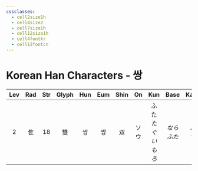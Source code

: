 ```yaml
---
cssclasses:
  - cell2size1h
  - cell4size2
  - cell7size1h
  - cell12size1h
  - cell4fontkr
  - cell12fontcn
---
```


# Korean Han Characters - 쌍

| Lev | Rad | Str | Glyph | Hun | Eum | Shin | On  |         Kun         |    Base    |   Kana   | Simp |  Man   |  Can   |
| :-: | :-: | :-: | :---: | :-: | :-: | :--: | :-: | :-----------------: | :--------: | :------: | :--: | :----: | :----: |
|  2  |  隹  | 18  |   雙   |  쌍  |  쌍  |  双   | ソウ  | ふた<br>*たぐい*<br>*もろ* | *なら<br>ふた* | *ぶ<br>つ* |  双   | shuāng | soeng1 |
